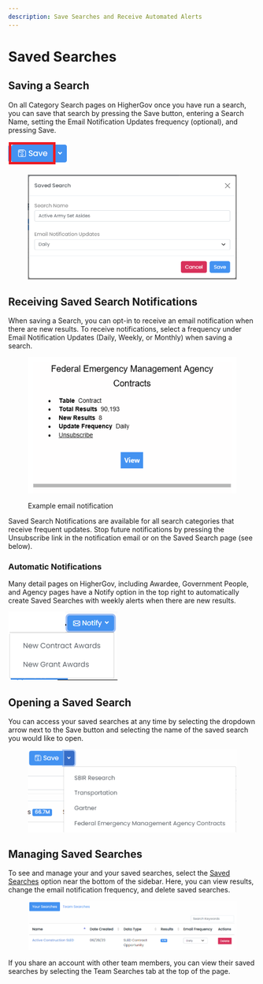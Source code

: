 ```yaml
---
description: Save Searches and Receive Automated Alerts
---
```


# Saved Searches

## Saving a Search

On all Category Search pages on HigherGov once you have run a search, you can save that search by pressing the Save button, entering a Search Name, setting the Email Notification Updates frequency (optional), and pressing Save. &#x20;

![](<.gitbook/assets/image (13) (1).png>)

<figure><img src=".gitbook/assets/image (12) (1).png" alt=""><figcaption></figcaption></figure>

## Receiving Saved Search Notifications

When saving a Search, you can opt-in to receive an email notification when there are new results.  To receive notifications, select a frequency under Email Notification Updates (Daily, Weekly, or Monthly) when saving a search. &#x20;

<figure><img src=".gitbook/assets/image (3) (1) (1).png" alt=""><figcaption><p>Example email notification</p></figcaption></figure>

Saved Search Notifications are available for all search categories that receive frequent updates.  Stop future notifications by pressing the Unsubscribe link in the notification email or on the Saved Search page (see below).&#x20;

### Automatic Notifications

Many detail pages on HigherGov, including Awardee, Government People, and Agency pages have a Notify option in the top right to automatically create Saved Searches with weekly alerts when there are new results. &#x20;

![](<.gitbook/assets/image (11) (1).png>)

## Opening a Saved Search

You can access your saved searches at any time by selecting the dropdown arrow next to the Save button and selecting the name of the saved search you would like to open.&#x20;

<figure><img src=".gitbook/assets/image (18).png" alt=""><figcaption></figcaption></figure>

## Managing Saved Searches

To see and manage your and your saved searches, select the [Saved Searches](https://www.highergov.com/search/) option near the bottom of the sidebar.  Here, you can view results, change the email notification frequency, and delete saved searches. &#x20;

<figure><img src=".gitbook/assets/image (5) (2).png" alt=""><figcaption></figcaption></figure>

If you share an account with other team members, you can view their saved searches by selecting the Team Searches tab at the top of the page.
